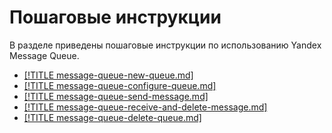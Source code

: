 # Пошаговые инструкции

В разделе приведены пошаговые инструкции по использованию Yandex Message Queue.

- [[!TITLE message-queue-new-queue.md]](message-queue-new-queue.md)
- [[!TITLE message-queue-configure-queue.md]](message-queue-configure-queue.md)
- [[!TITLE message-queue-send-message.md]](message-queue-send-message.md)
- [[!TITLE message-queue-receive-and-delete-message.md]](message-queue-receive-and-delete-message.md)
- [[!TITLE message-queue-delete-queue.md]](message-queue-delete-queue.md)


